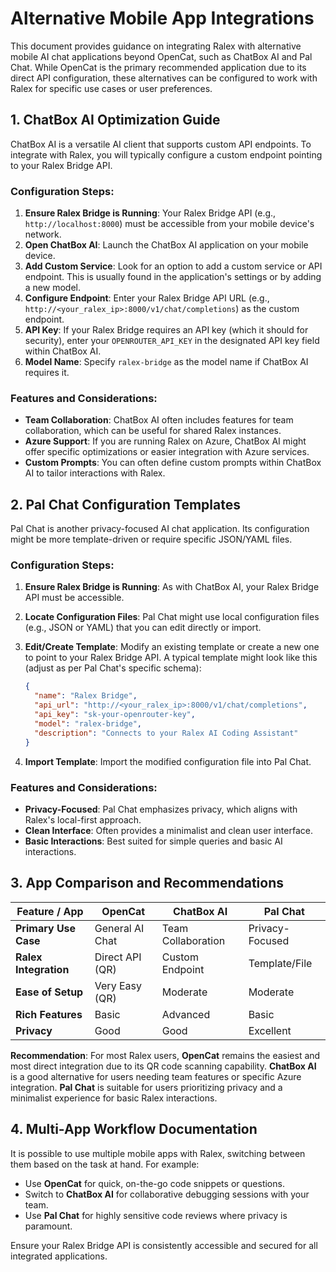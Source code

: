 # Alternative Mobile App Integrations

This document provides guidance on integrating Ralex with alternative mobile AI chat applications beyond OpenCat, such as ChatBox AI and Pal Chat. While OpenCat is the primary recommended application due to its direct API configuration, these alternatives can be configured to work with Ralex for specific use cases or user preferences.

## 1. ChatBox AI Optimization Guide

ChatBox AI is a versatile AI client that supports custom API endpoints. To integrate with Ralex, you will typically configure a custom endpoint pointing to your Ralex Bridge API.

### Configuration Steps:

1.  **Ensure Ralex Bridge is Running**: Your Ralex Bridge API (e.g., `http://localhost:8000`) must be accessible from your mobile device's network.
2.  **Open ChatBox AI**: Launch the ChatBox AI application on your mobile device.
3.  **Add Custom Service**: Look for an option to add a custom service or API endpoint. This is usually found in the application's settings or by adding a new model.
4.  **Configure Endpoint**: Enter your Ralex Bridge API URL (e.g., `http://<your_ralex_ip>:8000/v1/chat/completions`) as the custom endpoint.
5.  **API Key**: If your Ralex Bridge requires an API key (which it should for security), enter your `OPENROUTER_API_KEY` in the designated API key field within ChatBox AI.
6.  **Model Name**: Specify `ralex-bridge` as the model name if ChatBox AI requires it.

### Features and Considerations:

-   **Team Collaboration**: ChatBox AI often includes features for team collaboration, which can be useful for shared Ralex instances.
-   **Azure Support**: If you are running Ralex on Azure, ChatBox AI might offer specific optimizations or easier integration with Azure services.
-   **Custom Prompts**: You can often define custom prompts within ChatBox AI to tailor interactions with Ralex.

## 2. Pal Chat Configuration Templates

Pal Chat is another privacy-focused AI chat application. Its configuration might be more template-driven or require specific JSON/YAML files.

### Configuration Steps:

1.  **Ensure Ralex Bridge is Running**: As with ChatBox AI, your Ralex Bridge API must be accessible.
2.  **Locate Configuration Files**: Pal Chat might use local configuration files (e.g., JSON or YAML) that you can edit directly or import.
3.  **Edit/Create Template**: Modify an existing template or create a new one to point to your Ralex Bridge API. A typical template might look like this (adjust as per Pal Chat's specific schema):

    ```json
    {
      "name": "Ralex Bridge",
      "api_url": "http://<your_ralex_ip>:8000/v1/chat/completions",
      "api_key": "sk-your-openrouter-key",
      "model": "ralex-bridge",
      "description": "Connects to your Ralex AI Coding Assistant"
    }
    ```

4.  **Import Template**: Import the modified configuration file into Pal Chat.

### Features and Considerations:

-   **Privacy-Focused**: Pal Chat emphasizes privacy, which aligns with Ralex's local-first approach.
-   **Clean Interface**: Often provides a minimalist and clean user interface.
-   **Basic Interactions**: Best suited for simple queries and basic AI interactions.

## 3. App Comparison and Recommendations

| Feature / App | OpenCat | ChatBox AI | Pal Chat |
|-----------------------|---------|------------|----------|
| **Primary Use Case**  | General AI Chat | Team Collaboration | Privacy-Focused |
| **Ralex Integration** | Direct API (QR) | Custom Endpoint | Template/File |
| **Ease of Setup**     | Very Easy (QR) | Moderate   | Moderate |
| **Rich Features**     | Basic   | Advanced   | Basic    |
| **Privacy**           | Good    | Good       | Excellent|

**Recommendation**: For most Ralex users, **OpenCat** remains the easiest and most direct integration due to its QR code scanning capability. **ChatBox AI** is a good alternative for users needing team features or specific Azure integration. **Pal Chat** is suitable for users prioritizing privacy and a minimalist experience for basic Ralex interactions.

## 4. Multi-App Workflow Documentation

It is possible to use multiple mobile apps with Ralex, switching between them based on the task at hand. For example:

-   Use **OpenCat** for quick, on-the-go code snippets or questions.
-   Switch to **ChatBox AI** for collaborative debugging sessions with your team.
-   Use **Pal Chat** for highly sensitive code reviews where privacy is paramount.

Ensure your Ralex Bridge API is consistently accessible and secured for all integrated applications.
